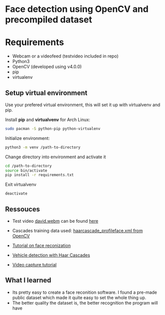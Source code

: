 # Face detection using OpenCV and precompiled dataset

# Requirements
- Webcam or a videofeed (testvideo included in repo)
- Python3
- OpenCV (developed using v4.0.0)
- pip
- virtualenv


## Setup virtual environment
Use your prefered virtual environment, this will set it up with virtualvenv and pip.

Install **pip** and **virtualvenv** for Arch Linux:
```bash
sudo pacman -S python-pip python-virtualenv
```

Initialize environment:
```bash
python3 -m venv /path-to-directory
```

Change directory into environment and activate it
```bash
cd /path-to-directory
source bin/activate
pip install -r requirements.txt
```

Exit virtualvenv
```bash
deactivate
```

## Ressouces
* Test video [david.webm](../media/david.webm) can be found [here](https://github.com/opencv/opencv_extra/blob/master/testdata/cv/tracking/david/data/david.webm)

* Cascades training data used: [haarcascade_profileface.xml from OpenCV](https://github.com/opencv/opencv/blob/master/data/haarcascades/haarcascade_profileface.xml)

* [Tutorial on face reconization](https://docs.opencv.org/4.0.1/db/d28/tutorial_cascade_classifier.html)

* [Vehicle detection with Haar Cascades](https://github.com/andrewssobral/vehicle_detection_haarcascades)

* [Video capture tutorial](https://docs.opencv.org/3.0-beta/doc/py_tutorials/py_gui/py_video_display/py_video_display.html)

## What I learned

* Its pretty easy to create a face reconition software. I found a pre-made public dataset which made it quite easy to set the whole thing up.
* The better quality the dataset is, the better recognition the program will have
